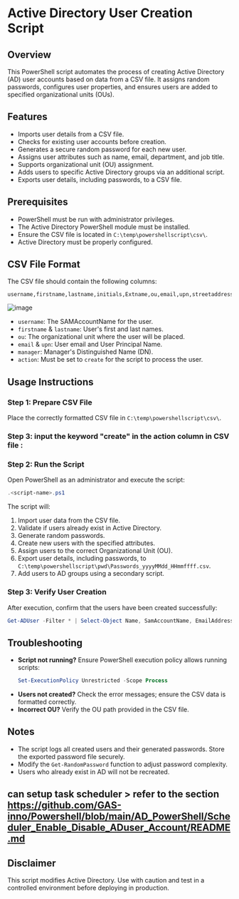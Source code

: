 # Active Directory User Creation Script

## Overview
This PowerShell script automates the process of creating Active Directory (AD) user accounts based on data from a CSV file. It assigns random passwords, configures user properties, and ensures users are added to specified organizational units (OUs).

## Features
- Imports user details from a CSV file.
- Checks for existing user accounts before creation.
- Generates a secure random password for each new user.
- Assigns user attributes such as name, email, department, and job title.
- Supports organizational unit (OU) assignment.
- Adds users to specific Active Directory groups via an additional script.
- Exports user details, including passwords, to a CSV file.

## Prerequisites
- PowerShell must be run with administrator privileges.
- The Active Directory PowerShell module must be installed.
- Ensure the CSV file is located in `C:\temp\powershellscript\csv\`.
- Active Directory must be properly configured.

## CSV File Format
The CSV file should contain the following columns:

```
username,firstname,lastname,initials,Extname,ou,email,upn,streetaddress,city,country,manager,zipcode,state,telephone,jobtitle,company,description,department,action
```
![image](https://github.com/user-attachments/assets/db3373c6-b253-4aba-ae36-b5f745164bb5)

- `username`: The SAMAccountName for the user.
- `firstname` & `lastname`: User's first and last names.
- `ou`: The organizational unit where the user will be placed.
- `email` & `upn`: User email and User Principal Name.
- `manager`: Manager's Distinguished Name (DN).
- `action`: Must be set to `create` for the script to process the user.

## Usage Instructions
### Step 1: Prepare CSV File
Place the correctly formatted CSV file in `C:\temp\powershellscript\csv\`.

### Step 3: input the keyword "create" in the action column in CSV file : 
### Step 2: Run the Script
Open PowerShell as an administrator and execute the script:

```powershell
.<script-name>.ps1
```

The script will:
1. Import user data from the CSV file.
2. Validate if users already exist in Active Directory.
3. Generate random passwords.
4. Create new users with the specified attributes.
5. Assign users to the correct Organizational Unit (OU).
6. Export user details, including passwords, to `C:\temp\powershellscript\pwd\Passwords_yyyyMMdd_HHmmffff.csv`.
7. Add users to AD groups using a secondary script.

### Step 3: Verify User Creation
After execution, confirm that the users have been created successfully:

```powershell
Get-ADUser -Filter * | Select-Object Name, SamAccountName, EmailAddress, Department
```

## Troubleshooting
- **Script not running?** Ensure PowerShell execution policy allows running scripts:
  ```powershell
  Set-ExecutionPolicy Unrestricted -Scope Process
  ```
- **Users not created?** Check the error messages; ensure the CSV data is formatted correctly.
- **Incorrect OU?** Verify the OU path provided in the CSV file.

## Notes
- The script logs all created users and their generated passwords. Store the exported password file securely.
- Modify the `Get-RandomPassword` function to adjust password complexity.
- Users who already exist in AD will not be recreated.

## can setup task scheduler > refer to the section https://github.com/GAS-inno/Powershell/blob/main/AD_PowerShell/Scheduler_Enable_Disable_ADuser_Account/README.md

## Disclaimer
This script modifies Active Directory. Use with caution and test in a controlled environment before deploying in production.


